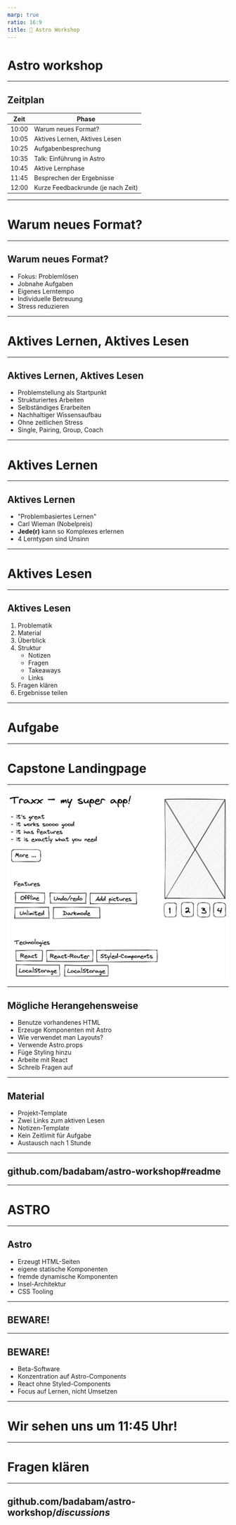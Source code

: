```yaml
---
marp: true
ratio: 16:9
title: 🚀 Astro Workshop
---
```

<!-- _class: lead -->

# Astro workshop

---
<!-- _class: tags block -->

## Zeitplan

| Zeit  | Phase                              |
| ----- | ---------------------------------- |
| 10:00 | Warum neues Format?                |
| 10:05 | Aktives Lernen, Aktives Lesen      |
| 10:25 | Aufgabenbesprechung                |
| 10:35 | Talk: Einführung in Astro          |
| 10:45 | Aktive Lernphase                   |
| 11:45 | Besprechen der Ergebnisse          |
| 12:00 | Kurze Feedbackrunde (je nach Zeit) |

---
<!-- _class: lead -->

# Warum neues Format?

---
<!-- _class: tags blocks -->
<!-- _footer: 10:00 - 10:05 -->

## Warum neues Format?

 * Fokus: Problemlösen
 * Jobnahe Aufgaben
 * Eigenes Lerntempo
 * Individuelle Betreuung
 * Stress reduzieren

---
<!-- _class: lead -->
<!-- _footer: (1/3) 10:05 - 10:25 -->

# Aktives Lernen, Aktives Lesen

---
<!-- _class: tags blocks -->

## Aktives Lernen, Aktives Lesen

 * Problemstellung als Startpunkt
 * Strukturiertes Arbeiten
 * Selbständiges Erarbeiten
 * Nachhaltiger Wissensaufbau
 * Ohne zeitlichen Stress
 * Single, Pairing, Group, Coach

---
<!-- _class: sublead tags -->
<!-- _footer: (2/3) 10:05 - 10:25 -->

# Aktives Lernen

---
<!-- _class: tags blocks -->

## Aktives Lernen

 * "Problembasiertes Lernen"
 * Carl Wieman (Nobelpreis)
 * **Jede(r)** kann so Komplexes erlernen
 * 4 Lerntypen sind Unsinn

---
<!-- _class: sublead tags -->
<!-- _footer: (3/3) 10:05 - 10:25 -->

# Aktives Lesen

---
<!-- _class: tags  -->

## Aktives Lesen

1) Problematik
2) Material
3) Überblick
4) Struktur
   * Notizen
   * Fragen
   * Takeaways
   * Links
5) Fragen klären
6) Ergebnisse teilen

---
<!-- _class: lead -->
<!-- _footer: 10:25 - 10:35 -->

# Aufgabe

---
<!-- _class: sublead -->
<!-- _footer: 10:25 - 10:35 -->
# Capstone Landingpage

---
!['traxx-design'](traxx-design.png)

---
<!-- _class: tags blocks -->
## Mögliche Herangehensweise

* Benutze vorhandenes HTML
* Erzeuge Komponenten mit Astro
* Wie verwendet man Layouts?
* Verwende Astro.props
* Füge Styling hinzu
* Arbeite mit React
* Schreib Fragen auf

---
<!-- _class: tags blocks -->
<!-- _footer: 10:25 - 10:35 -->

## Material

 * Projekt-Template
 * Zwei Links zum aktiven Lesen
 * Notizen-Template
 * Kein Zeitlimit für Aufgabe
 * Austausch nach 1 Stunde

---
<!-- _class: sublead -->

##  github.com/badabam/astro-workshop#readme

---
<!-- _class: lead -->
<!-- _footer: 10:25 - 10:35 -->

# ASTRO

---
<!-- _class: tags blocks -->
## Astro
* Erzeugt HTML-Seiten
* eigene statische Komponenten
* fremde dynamische Komponenten
* Insel-Architektur
* CSS Tooling

---
<!-- _class: sublead -->

## BEWARE!

---
<!-- _class: tags blocks -->
## BEWARE!
* Beta-Software
* Konzentration auf Astro-Components
* React ohne Styled-Components
* Focus auf Lernen, nicht Umsetzen
---

<!-- _class: sublead -->

# Wir sehen uns um 11:45 Uhr!

---
<!-- _class: lead -->
# Fragen klären

---
<!-- _class: sublead -->
## github.com/badabam/astro-workshop/*discussions*